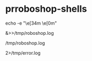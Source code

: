 # prroboshop-shells
echo -e "\e[34m \e[0m"

&>>/tmp/roboshop.log

/tmp/roboshop.log

2>/tmp/error.log
